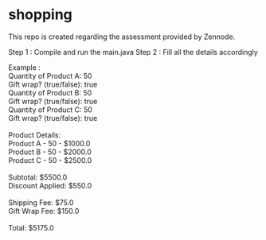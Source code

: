 # shopping
This repo is created regarding the assessment provided by Zennode. 

Step 1 : Compile and run the main.java
Step 2 : Fill all the details accordingly

Example : <br>
Quantity of Product A: 50 <br>
Gift wrap? (true/false): true <br>
Quantity of Product B: 50 <br>
Gift wrap? (true/false): true <br>
Quantity of Product C: 50 <br>
Gift wrap? (true/false): true <br>
<br>
Product Details: <br>
Product A - 50 - $1000.0 <br>
Product B - 50 - $2000.0 <br>
Product C - 50 - $2500.0 <br>
<br>
Subtotal: $5500.0 <br>
Discount Applied: $550.0 <br>
<br>
Shipping Fee: $75.0 <br>
Gift Wrap Fee: $150.0 <br>
<br>
Total: $5175.0 <br>

